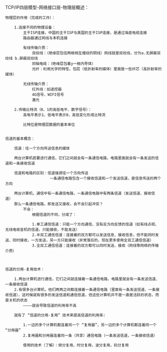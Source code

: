 TCP/IP四层模型-网络接口层-物理层概述：

	物理层的作用（完成的工作）：

		1.连接不同的物理设备：
			主干ISP连接，中国的主干ISP与美国的主干ISP连接，是通过海底电缆连接
			路由器通过网线与本机连接
			
			有线传输介质：
				双绞线：（绝缘层包住两根相互缠绕的铜线）网线就是双绞线，分为a.无屏蔽双绞线 b.屏蔽双绞线
				同轴电缆：（绝缘层包着y一根内导体）
				光纤：利用光学的特性，包层（低折射率的媒体）里面是一些纤芯（高折射率的媒体）
			
			无线传输介质：
				红外线：如遥控器
				4G信号、WIFI信号
				激光

		2.传输比特流（0、1的高低电平、数字信号）：
			高电平表示1、低电平表示0，高低变化形成比特流

			比特位是物理层数据的基本单位


	信道的基本概念：

		信道：往一个方向传送信息的媒体

		两台计算机若要进行通信，它们之间就会有一条通信电路，电路里面就会有一条发送的信道和一条接收信道

		信道和电路的区别：信道强调往一个方向传送
						一条通信电路包含一个接收信道和一个发送信道，是信息传送的两个方向

		两台计算机，通信中有一条通信电路，一条通信电路中有两条信道（发送信道、接收信道）
		那么一条通信电路，即发送又接收，会不会引起冲突？
			不会：
				根据信道的不同，分成了：

				1.单工通信信道：只能一个方向通信，没有反方向反馈的信道（如有线点视、无线电收音机的信道，只能接收，不能发送）
				2.半双工通信信道：连接着的双方都可以发送信息、接收信息，但不能同时发送、同时接收，一方发送，另一方只能接收（非常落后的，现在更多使用全双工通信信道）
				3.全双工通信信道：连接着的双方都可以同时发送、接收（网线等网络的传输介质）



	信道的分用-复用技术：

		1.两台计算机进行通信，它们之间就连接着一条通信电路，电路里就会有一条发送信道、一条接收信道
		2.有很多台计算机，他们两两之间都连接着一条通信电路（里面有一条发送信道、一条接收信道），这时候就有很多的发送信道和通信信道，但这些计算机并不是一直是活跃的状态，而是关机的状态
			————就会导致信道的利用率不高

		就有了 “信道的分用-复用” 技术来提高信道的利用率:

			1.一边的多个计算机都连着同一个 “复用器”，另一边的多个计算机都连着同一个 “分用器”
			2.复用器和分用器连着同一条（共享）通信电路（一条发送信道，一条接收信道）

			使用的技术（了解）：频分复用，时分复用，波分复用，码分复用